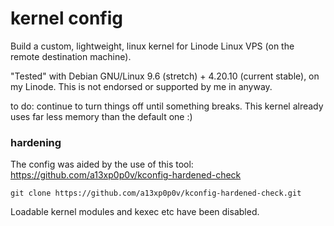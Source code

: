 # kernel config

Build a custom, lightweight, linux kernel for Linode Linux VPS (on the remote destination machine).

"Tested" with Debian GNU/Linux 9.6 (stretch) + 4.20.10 (current stable), on my Linode. This is not endorsed or supported by me in anyway.


to do: continue to turn things off until something breaks. This kernel already uses far less memory than the default one :)


### hardening

The config was aided by the use of this tool: https://github.com/a13xp0p0v/kconfig-hardened-check

```
git clone https://github.com/a13xp0p0v/kconfig-hardened-check.git
```

Loadable kernel modules and kexec etc have been disabled.
